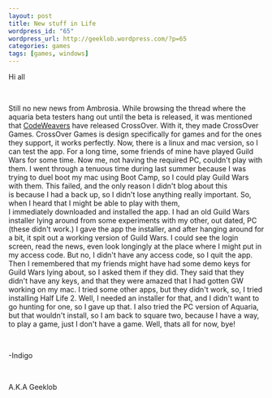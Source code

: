 ```yaml
--- 
layout: post
title: New stuff in Life
wordpress_id: "65"
wordpress_url: http://geeklob.wordpress.com/?p=65
categories: games
tags: [games, windows]
---
```

Hi all

 

Still no new news from Ambrosia. While browsing the thread where the aquaria beta testers hang out until the beta is released, it was mentioned that <a title="CodeWeavers" href="http://www.codeweavers.com/" target="_blank">CodeWeavers</a> have released CrossOver. With it, they made CrossOver Games. CrossOver Games is design specifically for games and for the ones they support, it works perfectly. Now, there is a linux and mac version, so I can test the app. For a long time, some friends of mine have played Guild Wars for some time. Now me, not having the required PC, couldn't play with them. I went through a tenuous time during last summer because I was trying to duel boot my mac using Boot Camp, so I could play Guild Wars with them. This failed, and the only reason I didn't blog about this is because I had a back up, so I didn't lose anything really important. So, when I heard that I might be able to play with them, I immediately downloaded and installed the app. I had an old Guild Wars installer lying around from some experiments with my other, out dated, PC (these didn't work.) I gave the app the installer, and after hanging around for a bit, it spit out a working version of Guild Wars. I could see the login screen, read the news, even look longingly at the place where I might put in my access code. But no, I didn't have any access code, so I quit the app. Then I remembered that my friends might have had some demo keys for Guild Wars lying about, so I asked them if they did. They said that they didn't have any keys, and that they were amazed that I had gotten GW working on my mac. I tried some other apps, but they didn't work, so, I tried installing Half Life 2. Well, I needed an installer for that, and I didn't want to go hunting for one, so I gave up that. I also tried the PC version of Aquaria, but that wouldn't install, so I am back to square two, because I have a way, to play a game, just I don't have a game. Well, thats all for now, bye!

 

-Indigo

 

A.K.A Geeklob
